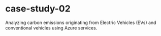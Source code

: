 # case-study-02
Analyzing carbon emissions originating from Electric Vehicles (EVs) and conventional vehicles using Azure services.
